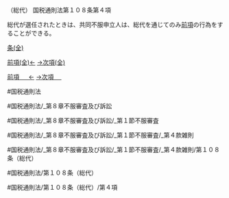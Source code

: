 （総代）
国税通則法第１０８条第４項

総代が選任されたときは、共同不服申立人は、総代を通じてのみ[前項](国税通則法＿＿＿＿＿第１０８条第３項)の行為をすることができる。

[条(全)](国税通則法＿＿＿＿＿第１０８条_.md)

[前項(全)←](国税通則法＿＿＿＿＿第１０８条第３項_.md)    [→次項(全)](国税通則法＿＿＿＿＿第１０８条第５項_.md)

[前項 　 ←](国税通則法＿＿＿＿＿第１０８条第３項.md)    [→次項 　 ](国税通則法＿＿＿＿＿第１０８条第５項.md)



#国税通則法

#国税通則法/_第８章不服審査及び訴訟

#国税通則法/_第８章不服審査及び訴訟/_第１節不服審査

#国税通則法/_第８章不服審査及び訴訟/_第１節不服審査/_第４款雑則

#国税通則法/_第８章不服審査及び訴訟/_第１節不服審査/_第４款雑則/第１０８条（総代）

#国税通則法/第１０８条（総代）

#国税通則法/第１０８条（総代）/第４項

